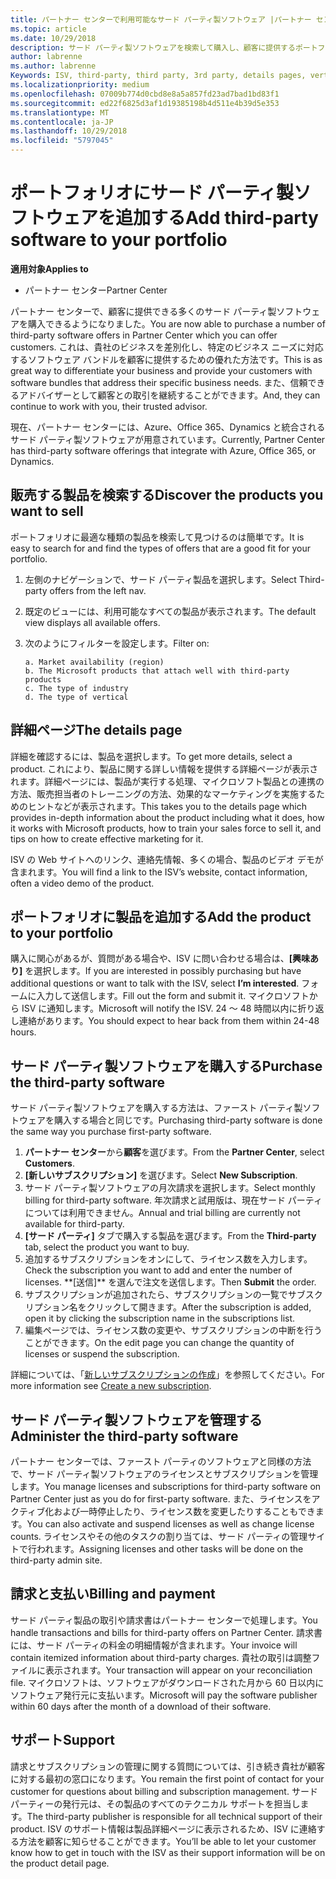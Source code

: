 ```yaml
---
title: パートナー センターで利用可能なサード パーティ製ソフトウェア |パートナー センター
ms.topic: article
ms.date: 10/29/2018
description: サード パーティ製ソフトウェアを検索して購入し、顧客に提供するポートフォリオに追加することができます。
author: labrenne
ms.author: labrenne
Keywords: ISV, third-party, third party, 3rd party, details pages, vertical software, software publisher
ms.localizationpriority: medium
ms.openlocfilehash: 07009b774d0cbd8e8a5a857fd23ad7bad1bd83f1
ms.sourcegitcommit: ed22f6825d3af1d19385198b4d511e4b39d5e353
ms.translationtype: MT
ms.contentlocale: ja-JP
ms.lasthandoff: 10/29/2018
ms.locfileid: "5797045"
---
```

# <a name="add-third-party-software-to-your-portfolio"></a><span data-ttu-id="bccc2-103">ポートフォリオにサード パーティ製ソフトウェアを追加する</span><span class="sxs-lookup"><span data-stu-id="bccc2-103">Add third-party software to your portfolio</span></span>

**<span data-ttu-id="bccc2-104">適用対象</span><span class="sxs-lookup"><span data-stu-id="bccc2-104">Applies to</span></span>** 

- <span data-ttu-id="bccc2-105">パートナー センター</span><span class="sxs-lookup"><span data-stu-id="bccc2-105">Partner Center</span></span>


<span data-ttu-id="bccc2-106">パートナー センターで、顧客に提供できる多くのサード パーティ製ソフトウェアを購入できるようになりました。</span><span class="sxs-lookup"><span data-stu-id="bccc2-106">You are now able to purchase a number of third-party software offers in Partner Center which you can offer customers.</span></span> <span data-ttu-id="bccc2-107">これは、貴社のビジネスを差別化し、特定のビジネス ニーズに対応するソフトウェア バンドルを顧客に提供するための優れた方法です。</span><span class="sxs-lookup"><span data-stu-id="bccc2-107">This is as great way to differentiate your business and provide your customers with software bundles that address their specific business needs.</span></span> <span data-ttu-id="bccc2-108">また、信頼できるアドバイザーとして顧客との取引を継続することができます。</span><span class="sxs-lookup"><span data-stu-id="bccc2-108">And, they can continue to work with you, their trusted advisor.</span></span>

<span data-ttu-id="bccc2-109">現在、パートナー センターには、Azure、Office 365、Dynamics と統合されるサード パーティ製ソフトウェアが用意されています。</span><span class="sxs-lookup"><span data-stu-id="bccc2-109">Currently, Partner Center has third-party software offerings that integrate with Azure, Office 365, or Dynamics.</span></span>

## <a name="discover-the-products-you-want-to-sell"></a><span data-ttu-id="bccc2-110">販売する製品を検索する</span><span class="sxs-lookup"><span data-stu-id="bccc2-110">Discover the products you want to sell</span></span>

<span data-ttu-id="bccc2-111">ポートフォリオに最適な種類の製品を検索して見つけるのは簡単です。</span><span class="sxs-lookup"><span data-stu-id="bccc2-111">It is easy to search for and find the types of offers that are a good fit for your portfolio.</span></span> 
1.  <span data-ttu-id="bccc2-112">左側のナビゲーションで、サード パーティ製品を選択します。</span><span class="sxs-lookup"><span data-stu-id="bccc2-112">Select Third-party offers from the left nav.</span></span> 
2.  <span data-ttu-id="bccc2-113">既定のビューには、利用可能なすべての製品が表示されます。</span><span class="sxs-lookup"><span data-stu-id="bccc2-113">The default view displays all available offers.</span></span> 
3.  <span data-ttu-id="bccc2-114">次のようにフィルターを設定します。</span><span class="sxs-lookup"><span data-stu-id="bccc2-114">Filter on:</span></span>

        a. Market availability (region) 
        b. The Microsoft products that attach well with third-party products  
        c. The type of industry 
        d. The type of vertical 

## <a name="the-details-page"></a><span data-ttu-id="bccc2-115">詳細ページ</span><span class="sxs-lookup"><span data-stu-id="bccc2-115">The details page</span></span>

<span data-ttu-id="bccc2-116">詳細を確認するには、製品を選択します。</span><span class="sxs-lookup"><span data-stu-id="bccc2-116">To get more details, select a product.</span></span> <span data-ttu-id="bccc2-117">これにより、製品に関する詳しい情報を提供する詳細ページが表示されます。詳細ページには、製品が実行する処理、マイクロソフト製品との連携の方法、販売担当者のトレーニングの方法、効果的なマーケティングを実施するためのヒントなどが表示されます。</span><span class="sxs-lookup"><span data-stu-id="bccc2-117">This takes you to the details page which provides in-depth information about the product including what it does, how it works with Microsoft products, how to train your sales force to sell it, and tips on how to create effective marketing for it.</span></span> 

<span data-ttu-id="bccc2-118">ISV の Web サイトへのリンク、連絡先情報、多くの場合、製品のビデオ デモが含まれます。</span><span class="sxs-lookup"><span data-stu-id="bccc2-118">You will find a link to the ISV’s website, contact information, often a video demo of the product.</span></span> 

## <a name="add-the-product-to-your-portfolio"></a><span data-ttu-id="bccc2-119">ポートフォリオに製品を追加する</span><span class="sxs-lookup"><span data-stu-id="bccc2-119">Add the product to your portfolio</span></span>

<span data-ttu-id="bccc2-120">購入に関心があるが、質問がある場合や、ISV に問い合わせる場合は、**[興味あり]** を選択します。</span><span class="sxs-lookup"><span data-stu-id="bccc2-120">If you are interested in possibly purchasing but have additional questions or want to talk with the ISV, select **I’m interested**.</span></span> <span data-ttu-id="bccc2-121">フォームに入力して送信します。</span><span class="sxs-lookup"><span data-stu-id="bccc2-121">Fill out the form and submit it.</span></span> <span data-ttu-id="bccc2-122">マイクロソフトから ISV に通知します。</span><span class="sxs-lookup"><span data-stu-id="bccc2-122">Microsoft will notify the ISV.</span></span> <span data-ttu-id="bccc2-123">24 ～ 48 時間以内に折り返し連絡があります。</span><span class="sxs-lookup"><span data-stu-id="bccc2-123">You should expect to hear back from them within 24-48 hours.</span></span> 

## <a name="purchase-the-third-party-software"></a><span data-ttu-id="bccc2-124">サード パーティ製ソフトウェアを購入する</span><span class="sxs-lookup"><span data-stu-id="bccc2-124">Purchase the third-party software</span></span>

<span data-ttu-id="bccc2-125">サード パーティ製ソフトウェアを購入する方法は、ファースト パーティ製ソフトウェアを購入する場合と同じです。</span><span class="sxs-lookup"><span data-stu-id="bccc2-125">Purchasing third-party software is done the same way you purchase first-party software.</span></span> 

1.  <span data-ttu-id="bccc2-126">**パートナー センター**から**顧客**を選びます。</span><span class="sxs-lookup"><span data-stu-id="bccc2-126">From the **Partner Center**, select **Customers**.</span></span>
2.  <span data-ttu-id="bccc2-127">**[新しいサブスクリプション]** を選びます。</span><span class="sxs-lookup"><span data-stu-id="bccc2-127">Select **New Subscription**.</span></span>
3.  <span data-ttu-id="bccc2-128">サード パーティ製ソフトウェアの月次請求を選択します。</span><span class="sxs-lookup"><span data-stu-id="bccc2-128">Select monthly billing for third-party software.</span></span> <span data-ttu-id="bccc2-129">年次請求と試用版は、現在サード パーティについては利用できません。</span><span class="sxs-lookup"><span data-stu-id="bccc2-129">Annual and trial billing are currently not available for third-party.</span></span>
4.  <span data-ttu-id="bccc2-130">**[サード パーティ]** タブで購入する製品を選びます。</span><span class="sxs-lookup"><span data-stu-id="bccc2-130">From the **Third-party** tab, select the product you want to buy.</span></span>
5.  <span data-ttu-id="bccc2-131">追加するサブスクリプションをオンにして、ライセンス数を入力します。</span><span class="sxs-lookup"><span data-stu-id="bccc2-131">Check the subscription you want to add and enter the number of licenses.</span></span> <span data-ttu-id="bccc2-132">
          \*\*[送信]\*\* を選んで注文を送信します。</span><span class="sxs-lookup"><span data-stu-id="bccc2-132">Then **Submit** the order.</span></span>
6.  <span data-ttu-id="bccc2-133">サブスクリプションが追加されたら、サブスクリプションの一覧でサブスクリプション名をクリックして開きます。</span><span class="sxs-lookup"><span data-stu-id="bccc2-133">After the subscription is added, open it by clicking the subscription name in the subscriptions list.</span></span> 
7.  <span data-ttu-id="bccc2-134">編集ページでは、ライセンス数の変更や、サブスクリプションの中断を行うことができます。</span><span class="sxs-lookup"><span data-stu-id="bccc2-134">On the edit page you can change the quantity of licenses or suspend the subscription.</span></span>

<span data-ttu-id="bccc2-135">詳細については、「[新しいサブスクリプションの作成](create-a-new-subscription.md)」を参照してください。</span><span class="sxs-lookup"><span data-stu-id="bccc2-135">For more information see [Create a new subscription](create-a-new-subscription.md).</span></span>

## <a name="administer-the-third-party-software"></a><span data-ttu-id="bccc2-136">サード パーティ製ソフトウェアを管理する</span><span class="sxs-lookup"><span data-stu-id="bccc2-136">Administer the third-party software</span></span>

<span data-ttu-id="bccc2-137">パートナー センターでは、ファースト パーティのソフトウェアと同様の方法で、サード パーティ製ソフトウェアのライセンスとサブスクリプションを管理します。</span><span class="sxs-lookup"><span data-stu-id="bccc2-137">You manage licenses and subscriptions for third-party software on Partner Center just as you do for first-party software.</span></span> <span data-ttu-id="bccc2-138">また、ライセンスをアクティブ化および一時停止したり、ライセンス数を変更したりすることもできます。</span><span class="sxs-lookup"><span data-stu-id="bccc2-138">You can also activate and suspend licenses as well as change license counts.</span></span> <span data-ttu-id="bccc2-139">ライセンスやその他のタスクの割り当ては、サード パーティの管理サイトで行われます。</span><span class="sxs-lookup"><span data-stu-id="bccc2-139">Assigning licenses and other tasks will be done on the third-party admin site.</span></span>

## <a name="billing-and-payment"></a><span data-ttu-id="bccc2-140">請求と支払い</span><span class="sxs-lookup"><span data-stu-id="bccc2-140">Billing and payment</span></span>

<span data-ttu-id="bccc2-141">サード パーティ製品の取引や請求書はパートナー センターで処理します。</span><span class="sxs-lookup"><span data-stu-id="bccc2-141">You handle transactions and bills for third-party offers on Partner Center.</span></span> <span data-ttu-id="bccc2-142">請求書には、サード パーティの料金の明細情報が含まれます。</span><span class="sxs-lookup"><span data-stu-id="bccc2-142">Your invoice will contain itemized information about third-party charges.</span></span> <span data-ttu-id="bccc2-143">貴社の取引は調整ファイルに表示されます。</span><span class="sxs-lookup"><span data-stu-id="bccc2-143">Your transaction will appear on your reconciliation file.</span></span> <span data-ttu-id="bccc2-144">マイクロソフトは、ソフトウェアがダウンロードされた月から 60 日以内にソフトウェア発行元に支払います。</span><span class="sxs-lookup"><span data-stu-id="bccc2-144">Microsoft will pay the software publisher within 60 days after the month of a download of their software.</span></span> 

## <a name="support"></a><span data-ttu-id="bccc2-145">サポート</span><span class="sxs-lookup"><span data-stu-id="bccc2-145">Support</span></span>

<span data-ttu-id="bccc2-146">請求とサブスクリプションの管理に関する質問については、引き続き貴社が顧客に対する最初の窓口になります。</span><span class="sxs-lookup"><span data-stu-id="bccc2-146">You remain the first point of contact for your customer for questions about billing and subscription management.</span></span> <span data-ttu-id="bccc2-147">サード パーティーの発行元は、その製品のすべてのテクニカル サポートを担当します。</span><span class="sxs-lookup"><span data-stu-id="bccc2-147">The third-party publisher is responsible for all technical support of their product.</span></span> <span data-ttu-id="bccc2-148">ISV のサポート情報は製品詳細ページに表示されるため、ISV に連絡する方法を顧客に知らせることができます。</span><span class="sxs-lookup"><span data-stu-id="bccc2-148">You’ll be able to let your customer know how to get in touch with the ISV as their support information will be on the product detail page.</span></span>

